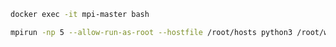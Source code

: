 ```bash
docker exec -it mpi-master bash
```

```bash
mpirun -np 5 --allow-run-as-root --hostfile /root/hosts python3 /root/work/main.py
```
